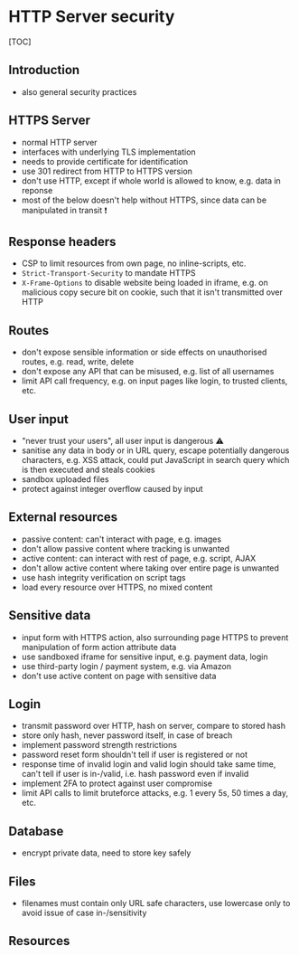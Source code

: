 # HTTP Server security

[TOC]

<!-- ToDo: Finish -->


## Introduction

- also general security practices



## HTTPS Server

- normal HTTP server
- interfaces with underlying TLS implementation
- needs to provide certificate for identification
- use 301 redirect from HTTP to HTTPS version
- don't use HTTP, except if whole world is allowed to know, e.g. data in reponse
- most of the below doesn't help without HTTPS, since data can be manipulated in transit ❗️



## Response headers

- CSP to limit resources from own page, no inline-scripts, etc.
- `Strict-Transport-Security` to mandate HTTPS
- `X-Frame-Options` to disable website being loaded in iframe, e.g. on malicious copy
secure bit on cookie, such that it isn't transmitted over HTTP



## Routes

- don't expose sensible information or side effects on unauthorised routes, e.g. read, write, delete
- don't expose any API that can be misused, e.g. list of all usernames
- limit API call frequency, e.g. on input pages like login, to trusted clients, etc.



## User input

- "never trust your users", all user input is dangerous ⚠️
- sanitise any data in body or in URL query, escape potentially dangerous characters, e.g. XSS attack, could put JavaScript in search query which is then executed and steals cookies
- sandbox uploaded files
- protect against integer overflow caused by input



## External resources

- passive content: can't interact with page, e.g. images
- don't allow passive content where tracking is unwanted
- active content: can interact with rest of page, e.g. script, AJAX
- don't allow active content where taking over entire page is unwanted
- use hash integrity verification on script tags
- load every resource over HTTPS, no mixed content



## Sensitive data

- input form with HTTPS action, also surrounding page HTTPS to prevent manipulation of form action attribute data
- use sandboxed iframe for sensitive input, e.g. payment data, login
- use third-party login / payment system, e.g. via Amazon
- don't use active content on page with sensitive data



## Login

- transmit password over HTTP, hash on server, compare to stored hash
- store only hash, never password itself, in case of breach
- implement password strength restrictions
- password reset form shouldn't tell if user is registered or not
- response time of invalid login and valid login should take same time, can't tell if user is in-/valid, i.e. hash password even if invalid
- implement 2FA to protect against user compromise
- limit API calls to limit bruteforce attacks, e.g. 1 every 5s, 50 times a day, etc.



## Database

- encrypt private data, need to store key safely



## Files

- filenames must contain only URL safe characters, use lowercase only to avoid issue of case in-/sensitivity



## Resources